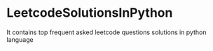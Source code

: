 # LeetcodeSolutionsInPython
It contains top frequent asked leetcode questions solutions in python language
